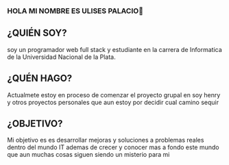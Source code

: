 ###  HOLA MI NOMBRE ES ULISES PALACIO👋
## ¿QUIÉN SOY?

 soy un programador web full stack y estudiante en la carrera de Informatica de la Universidad Nacional de la Plata.

## ¿QUÉN HAGO?
 Actualmete estoy en proceso de comenzar el proyecto grupal en soy henry y otros proyectos personales que aun estoy por decidir cual camino sequir

## ¿OBJETIVO?
 Mi objetivo es es desarrollar mejoras y soluciones a problemas reales dentro del mundo IT ademas de crecer y conocer mas a fondo este mundo que aun muchas cosas siguen siendo un misterio para mi 

